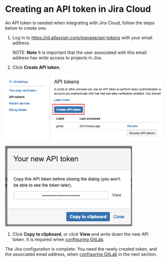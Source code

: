 # Creating an API token in Jira Cloud

An API token is needed when integrating with Jira Cloud, follow the steps
below to create one:

1. Log in to <https://id.atlassian.com/manage/api-tokens> with your email address.

   NOTE: **Note**
   It is important that the user associated with this email address has *write* access
   to projects in Jira.

2. Click **Create API token**.

![Jira API token](img/jira_api_token_menu.png)

![Jira API token](img/jira_api_token.png)

1. Click **Copy to clipboard**, or click **View** and write down the new API token. It is required when [configuring GitLab](jira.md#configuring-gitlab).

The Jira configuration is complete. You need the newly created token, and the associated email address, when [configuring GitLab](jira.md#configuring-gitlab) in the next section.
